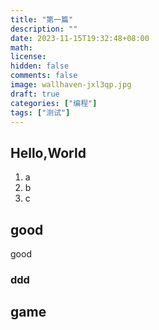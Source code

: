 ```yaml
---
title: "第一篇"
description: ""
date: 2023-11-15T19:32:48+08:00
math: 
license: 
hidden: false
comments: false
image: wallhaven-jxl3qp.jpg
draft: true 
categories: ["编程"]
tags: ["测试"]
---
```

## Hello,World
1. a
2. b
3. c
## good 
good
### ddd 
## game